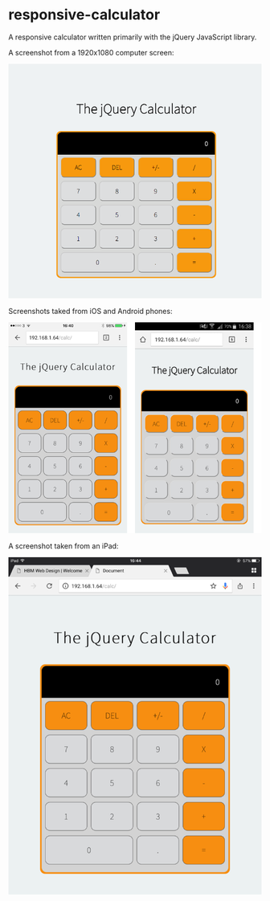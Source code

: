 # responsive-calculator

A responsive calculator written primarily with the jQuery JavaScript library.

A screenshot from a 1920x1080 computer screen:

![Alt text](/ScreenShots/computer.png?raw=true "login")

Screenshots taked from iOS and Android phones:

![Alt text](/ScreenShots/mobile.png?raw=true "login")

A screenshot taken from an iPad:

![Alt text](/ScreenShots/ipad.png?raw=true "login")
